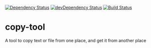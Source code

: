 [![Dependency Status](https://david-dm.org/plantain-00/copy-tool.svg)](https://david-dm.org/plantain-00/copy-tool)
[![devDependency Status](https://david-dm.org/plantain-00/copy-tool/dev-status.svg)](https://david-dm.org/plantain-00/copy-tool#info=devDependencies)
[![Build Status](https://travis-ci.org/plantain-00/copy-tool.svg?branch=master)](https://travis-ci.org/plantain-00/copy-tool)

# copy-tool
A tool to copy text or file from one place, and get it from another place

